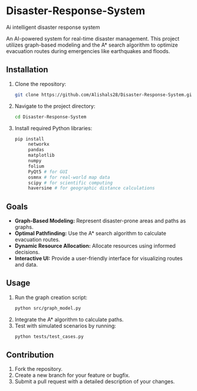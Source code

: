 # Disaster-Response-System
Ai intelligent disaster response system

An AI-powered system for real-time disaster management. 
This project utilizes graph-based modeling and the A* search algorithm to optimize evacuation routes during emergencies like earthquakes and floods.

## Installation

1. Clone the repository:
   ```bash
   git clone https://github.com/Alishals28/Disaster-Response-System.git
   ```
2. Navigate to the project directory:
   ```bash
   cd Disaster-Response-System
   ```
3. Install required Python libraries:
   ```bash
   pip install 
        networkx 
        pandas 
        matplotlib 
        numpy 
        folium
        PyQt5 # for GUI
        osmnx # for real-world map data
        scipy # for scientific computing
        haversine # for geographic distance calculations
   ```

## Goals

- **Graph-Based Modeling:** Represent disaster-prone areas and paths as graphs.
- **Optimal Pathfinding:** Use the A* search algorithm to calculate evacuation routes.
- **Dynamic Resource Allocation:** Allocate resources using informed decisions.
- **Interactive UI:** Provide a user-friendly interface for visualizing routes and data.

## Usage

1. Run the graph creation script:
   ```bash
   python src/graph_model.py
   ```
2. Integrate the A* algorithm to calculate paths.
3. Test with simulated scenarios by running:
   ```bash
   python tests/test_cases.py
   ```
   
## Contribution

1. Fork the repository.
2. Create a new branch for your feature or bugfix.
3. Submit a pull request with a detailed description of your changes.
